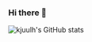 ### Hi there 👋

![kjuulh's GitHub stats](https://github-readme-stats.vercel.app/api?username=kjuulh&count_private=true&show_icons=true&theme=tokyonight)

<!--
**kjuulh/kjuulh** is a ✨ _special_ ✨ repository because its `README.md` (this file) appears on your GitHub profile.

Here are some ideas to get you started:

- 🔭 I’m currently working on ...
- 🌱 I’m currently learning ...
- 👯 I’m looking to collaborate on ...
- 🤔 I’m looking for help with ...
- 💬 Ask me about ...
- 📫 How to reach me: ...
- 😄 Pronouns: ...
- ⚡ Fun fact: ...
-->
